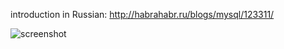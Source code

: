 introduction in Russian: http://habrahabr.ru/blogs/mysql/123311/

![screenshot](http://i.imgur.com/V2qtu.png)

